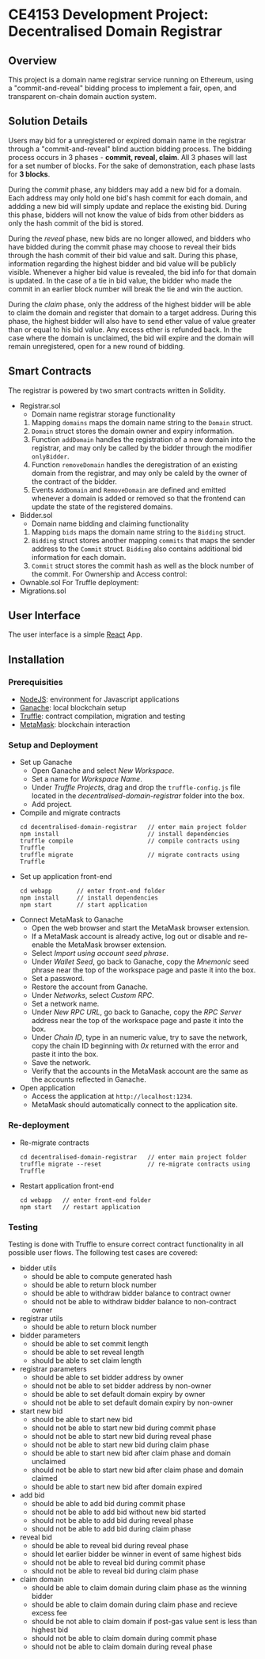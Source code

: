 # CE4153 Development Project: Decentralised Domain Registrar
## Overview
This project is a domain name registrar service running on Ethereum, using a "commit-and-reveal" bidding process to implement a fair, open, and transparent on-chain domain auction system.

## Solution Details
Users may bid for a unregistered or expired domain name in the registrar through a "commit-and-reveal" blind auction bidding process. The bidding process occurs in 3 phases - **commit, reveal, claim**. All 3 phases will last for a set number of blocks. For the sake of demonstration, each phase lasts for **3 blocks**.

During the *commit* phase, any bidders may add a new bid for a domain. Each address may only hold one bid's hash commit for each domain, and addding a new bid will simply update and replace the existing bid. During this phase, bidders will not know the value of bids from other bidders as only the hash commit of the bid is stored.

During the *reveal* phase, new bids are no longer allowed, and bidders who have bidded during the commit phase may choose to reveal their bids through the hash commit of their bid value and salt. During this phase, information regarding the highest bidder and bid value will be publicly visible. Whenever a higher bid value is revealed, the bid info for that domain is updated. In the case of a tie in bid value, the bidder who made the commit in an earlier block number will break the tie and win the auction.

During the *claim* phase, only the address of the highest bidder will be able to claim the domain and register that domain to a target address. During this phase, the highest bidder will also have to send ether value of value greater than or equal to his bid value. Any excess ether is refunded back. In the case where the domain is unclaimed, the bid will expire and the domain will remain unregistered, open for a new round of bidding.

## Smart Contracts
The registrar is powered by two smart contracts written in Solidity.
- Registrar.sol
    - Domain name registrar storage functionality
    1. Mapping `domains` maps the domain name string to the `Domain` struct.
    2. `Domain` struct stores the domain owner and expiry information.
    3. Function `addDomain` handles the registration of a new domain into the registrar, and may only be called by the bidder through the modifier `onlyBidder`.
    4. Function `removeDomain` handles the deregistration of an existing domain from the registrar, and may only be caleld by the owner of the contract of the bidder.
    5. Events `AddDomain` and `RemoveDomain` are defined and emitted whenever a domain is added or removed so that the frontend can update the state of the registered domains.
- Bidder.sol
    - Domain name bidding and claiming functionality
    1. Mapping `bids` maps the domain name string to the `Bidding` struct.
    2. `Bidding` struct stores another mapping `commits` that maps the sender address to the `Commit` struct. `Bidding` also contains additional bid information for each domain.
    3. `Commit` struct stores the commit hash as well as the block number of the commit.
For Ownership and Access control:
- Ownable.sol
For Truffle deployment:
- Migrations.sol

## User Interface
The user interface is a simple [React](https://reactjs.org/) App.

## Installation

### Prerequisities
- [NodeJS](https://nodejs.org/en/): environment for Javascript applications
- [Ganache](https://www.trufflesuite.com/ganache): local blockchain setup
- [Truffle](https://www.trufflesuite.com/truffle): contract compilation, migration and testing
- [MetaMask](https://chrome.google.com/webstore/detail/metamask/nkbihfbeogaeaoehlefnkodbefgpgknn?hl=en): blockchain interaction

### Setup and Deployment
- Set up Ganache
    - Open Ganache and select *New Workspace*.
    - Set a name for *Workspace Name*.
    - Under *Truffle Projects*, drag and drop the ```truffle-config.js``` file located in the *decentralised-domain-registrar* folder into the box.
    - Add project.
- Compile and migrate contracts
    ```
    cd decentralised-domain-registrar   // enter main project folder
    npm install                         // install dependencies
    truffle compile                     // compile contracts using Truffle
    truffle migrate                     // migrate contracts using Truffle
    ```
- Set up application front-end
    ```
    cd webapp       // enter front-end folder
    npm install     // install dependencies
    npm start       // start application
    ```
- Connect MetaMask to Ganache
    - Open the web browser and start the MetaMask browser extension.
    - If a MetaMask account is already active, log out or disable and re-enable the MetaMask browser extension.
    - Select *Import using account seed phrase*.
    - Under *Wallet Seed*, go back to Ganache, copy the *Mnemonic* seed phrase near the top of the workspace page and paste it into the box.
    - Set a password.
    - Restore the account from Ganache.
    - Under *Networks*, select *Custom RPC*.
    - Set a network name.
    - Under *New RPC URL*, go back to Ganache, copy the *RPC Server* address near the top of the workspace page and paste it into the box.
    - Under *Chain ID*, type in an numeric value, try to save the network, copy the chain ID beginning with *0x* returned with the error and paste it into the box.
    - Save the network.
    - Verify that the accounts in the MetaMask account are the same as the accounts reflected in Ganache.
- Open application
    - Access the application at ```http://localhost:1234```.
    - MetaMask should automatically connect to the application site.
    
### Re-deployment
- Re-migrate contracts
    ```
    cd decentralised-domain-registrar   // enter main project folder
    truffle migrate --reset             // re-migrate contracts using Truffle
    ```
- Restart application front-end
    ```
    cd webapp   // enter front-end folder
    npm start   // restart application
    ```
    
### Testing
Testing is done with Truffle to ensure correct contract functionality in all possible user flows. The following test cases are covered:
- bidder utils
    - should be able to compute generated hash
    - should be able to return block number
    - should be able to withdraw bidder balance to contract owner
    - should not be able to withdraw bidder balance to non-contract owner
- registrar utils
    - should be able to return block number
- bidder parameters
    - should be able to set commit length
    - should be able to set reveal length
    - should be able to set claim length
- registrar parameters
    - should be able to set bidder address by owner
    - should not be able to set bidder address by non-owner
    - should be able to set default domain expiry by owner
    - should not be able to set default domain expiry by non-owner
- start new bid
    - should be able to start new bid
    - should not be able to start new bid during commit phase
    - should not be able to start new bid during reveal phase
    - should not be able to start new bid during claim phase
    - should be able to start new bid after claim phase and domain unclaimed
    - should not be able to start new bid after claim phase and domain claimed
    - should be able to start new bid after domain expired
- add bid
    - should be able to add bid during commit phase
    - should not be able to add bid without new bid started
    - should not be able to add bid during reveal phase
    - should not be able to add bid during claim phase
- reveal bid
    - should be able to reveal bid during reveal phase
    - should let earlier bidder be winner in event of same highest bids
    - should not be able to reveal bid during commit phase
    - should not be able to reveal bid during claim phase
- claim domain
    - should be able to claim domain during claim phase as the winning bidder
    - should be able to claim domain during claim phase and recieve excess fee
    - should be not able to claim domain if post-gas value sent is less than highest bid
    - should not be able to claim domain during commit phase
    - should not be able to claim domain during reveal phase
